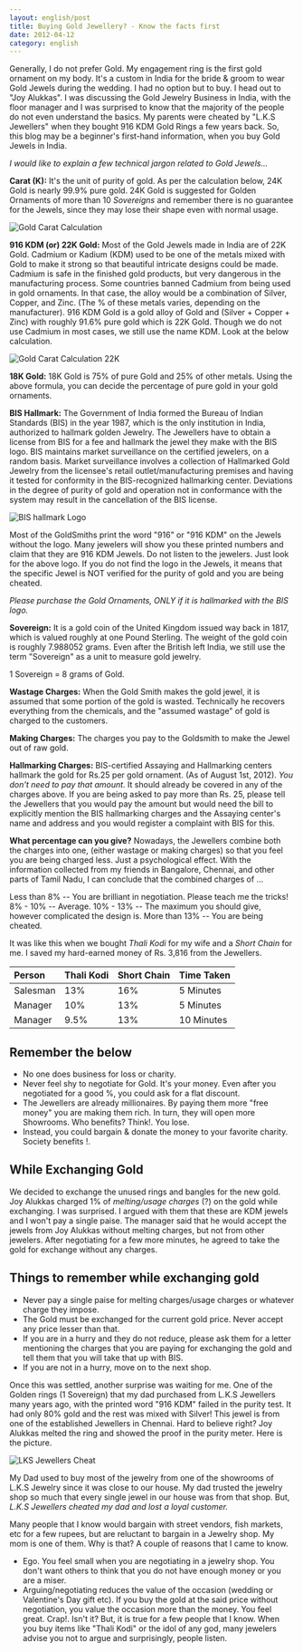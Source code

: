 ```yaml
---
layout: english/post
title: Buying Gold Jewellery? - Know the facts first
date: 2012-04-12
category: english
---
```


Generally, I do not prefer Gold. My engagement ring is the first gold ornament on my body. It's a custom in India for the bride & groom to wear Gold Jewels during the wedding. I had no option but to buy. I head out to "Joy Alukkas". I was discussing the Gold Jewelry Business in India, with the floor manager and I was surprised to know that the majority of the people do not even understand the basics. My parents were cheated by "L.K.S Jewellers" when they bought 916 KDM Gold Rings a few years back. So, this blog may be a beginner's first-hand information, when you buy Gold Jewels in India.

*I would like to explain a few technical jargon related to Gold Jewels...*

**Carat (K):** It's the unit of purity of gold. As per the calculation below, 24K Gold is nearly 99.9% pure gold. 24K Gold is suggested for Golden Ornaments of more than 10 *Sovereigns* and remember there is no guarantee for the Jewels, since they may lose their shape even with normal usage.

![Gold Carat Calculation]({{site.english.img-path}}/buying-gold-jewellery-carat-calculation-24k.jpg)

**916 KDM (or) 22K Gold:** Most of the Gold Jewels made in India are of 22K Gold. Cadmium or Kadium (KDM) used to be one of the metals mixed with Gold to make it strong so that beautiful intricate designs could be made. Cadmium is safe in the finished gold products, but very dangerous in the manufacturing process. Some countries banned Cadmium from being used in gold ornaments. In that case, the alloy would be a combination of Silver, Copper, and Zinc. (The % of these metals varies, depending on the manufacturer). 916 KDM Gold is a gold alloy of Gold and (Silver + Copper + Zinc) with roughly 91.6% pure gold which is 22K Gold. Though we do not use Cadmium in most cases, we still use the name KDM. Look at the below calculation.

![Gold Carat Calculation 22K]({{site.english.img-path}}/buying-gold-jewellery-carat-calculation-22k.jpg)

**18K Gold:** 18K Gold is 75% of pure Gold and 25% of other metals. Using the above formula, you can decide the percentage of pure gold in your gold ornaments.

**BIS Hallmark:** The Government of India formed the Bureau of Indian Standards (BIS) in the year 1987, which is the only institution in India, authorized to hallmark golden Jewelry. The Jewellers have to obtain a license from BIS for a fee and hallmark the jewel they make with the BIS logo. BIS maintains market surveillance on the certified jewelers, on a random basis. Market surveillance involves a collection of Hallmarked Gold Jewelry from the licensee's retail outlet/manufacturing premises and having it tested for conformity in the BIS-recognized hallmarking center. Deviations in the degree of purity of gold and operation not in conformance with the system may result in the cancellation of the BIS license.

![BIS hallmark Logo]({{site.english.img-path}}/buying-gold-jewellery-carat-bis-hallmark.jpg)

Most of the GoldSmiths print the word "916" or "916 KDM" on the Jewels without the logo. Many jewelers will show you these printed numbers and claim that they are 916 KDM Jewels. Do not listen to the jewelers. Just look for the above logo. If you do not find the logo in the Jewels, it means that the specific Jewel is NOT verified for the purity of gold and you are being cheated.

*Please purchase the Gold Ornaments, ONLY if it is hallmarked with the BIS logo.*

**Sovereign:** It is a gold coin of the United Kingdom issued way back in 1817, which is valued roughly at one Pound Sterling. The weight of the gold coin is roughly 7.988052 grams. Even after the British left India, we still use the term "Sovereign" as a unit to measure gold jewelry.

1 Sovereign = 8 grams of Gold.

**Wastage Charges:** When the Gold Smith makes the gold jewel, it is assumed that some portion of the gold is wasted. Technically he recovers everything from the chemicals, and the "assumed wastage" of gold is charged to the customers.

**Making Charges:** The charges you pay to the Goldsmith to make the Jewel out of raw gold.

**Hallmarking Charges:** BIS-certified Assaying and Hallmarking centers hallmark the gold for Rs.25 per gold ornament. (As of August 1st, 2012). *You don't need to pay that amount.* It should already be covered in any of the charges above. If you are being asked to pay more than Rs. 25, please tell the Jewellers that you would pay the amount but would need the bill to explicitly mention the BIS hallmarking charges and the Assaying center's name and address and you would register a complaint with BIS for this.

**What percentage can you give?** Nowadays, the Jewellers combine both the charges into one, (either wastage or making charges) so that you feel you are being charged less. Just a psychological effect. With the information collected from my friends in Bangalore, Chennai, and other parts of Tamil Nadu, I can conclude that the combined charges of ...

Less than 8% -- You are brilliant in negotiation. Please teach me the tricks!
8% - 10% -- Average.
10% - 13% -- The maximum you should give, however complicated the design is.
More than 13% -- You are being cheated.

It was like this when we bought *Thali Kodi* for my wife and a *Short Chain* for me. I saved my hard-earned money of Rs. 3,816 from the Jewellers.

|Person|Thali Kodi|Short Chain|Time Taken|
|:---|:---|:---|:---|
|Salesman|13%|16%|5 Minutes|
|Manager|10%|13%|5 Minutes|
|Manager|9.5%|13%|10 Minutes|

## Remember the below

* No one does business for loss or charity.
* Never feel shy to negotiate for Gold. It's your money. Even after you negotiated for a good %, you could ask for a flat discount.
* The Jewellers are already millionaires. By paying them more "free money" you are making them rich. In turn, they will open more Showrooms. Who benefits? Think!. You lose.
* Instead, you could bargain & donate the money to your favorite charity. Society benefits !.

## While Exchanging Gold

We decided to exchange the unused rings and bangles for the new gold. Joy Alukkas charged 1% of *melting/usage charges* (?) on the gold while exchanging. I was surprised. I argued with them that these are KDM jewels and I won't pay a single paise. The manager said that he would accept the jewels from Joy Alukkas without melting charges, but not from other jewelers. After negotiating for a few more minutes, he agreed to take the gold for exchange without any charges.

## Things to remember while exchanging gold

* Never pay a single paise for melting charges/usage charges or whatever charge they impose.
* The Gold must be exchanged for the current gold price. Never accept any price lesser than that.
* If you are in a hurry and they do not reduce, please ask them for a letter mentioning the charges that you are paying for exchanging the gold and tell them that you will take that up with BIS.
* If you are not in a hurry, move on to the next shop.

Once this was settled, another surprise was waiting for me. One of the Golden rings (1 Sovereign) that my dad purchased from L.K.S Jewellers many years ago, with the printed word "916 KDM" failed in the purity test. It had only 80% gold and the rest was mixed with Silver! This jewel is from one of the established Jewellers in Chennai. Hard to believe right? Joy Alukkas melted the ring and showed the proof in the purity meter. Here is the picture.

![LKS Jewellers Cheat]({{site.english.img-path}}/lks-jewellery-916-kdm-cheat.jpg)

My Dad used to buy most of the jewelry from one of the showrooms of L.K.S Jewelry since it was close to our house. My dad trusted the jewelry shop so much that every single jewel in our house was from that shop. But, *L.K.S Jewellers cheated my dad and lost a loyal customer.*

Many people that I know would bargain with street vendors, fish markets, etc for a few rupees, but are reluctant to bargain in a Jewelry shop. My mom is one of them. Why is that? A couple of reasons that I came to know.

* Ego. You feel small when you are negotiating in a jewelry shop. You don't want others to think that you do not have enough money or you are a miser.
* Arguing/negotiating reduces the value of the occasion (wedding or Valentine's Day gift etc). If you buy the gold at the said price without negotiation, you value the occasion more than the money. You feel great. Crap!. Isn't it? But, it is true for a few people that I know. When you buy items like "Thali Kodi" or the idol of any god, many jewelers advise you not to argue and surprisingly, people listen.
